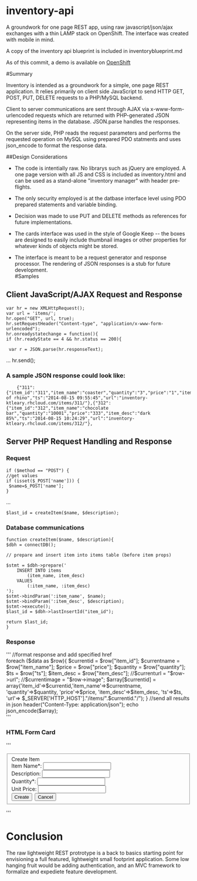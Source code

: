 inventory-api
=============

A groundwork for one page REST app, using raw javascript/json/ajax exchanges with a thin LAMP stack on OpenShift.  The interface was created with mobile in mind.

A copy of the inventory api blueprint is included in inventoryblueprint.md  

As of this commit, a demo is available on [OpenShift](http://inventory-ktleary.rhcloud.com)


#Summary

Inventory is intended  as a groundwork for a simple, one page REST application.  It relies primarily on client side JavaScript to send HTTP GET, POST, PUT, DELETE requests to a PHP/MySQL backend.  

Client to server communications are sent through AJAX via x-www-form-urlencoded requests which are returned with PHP-generated JSON representing items in the database.  JSON.parse handles the responses.

On the server side, PHP reads the request parameters and performs the requested operation on MySQL using prepared PDO statments and uses json_encode to format the response data.

##Design Considerations

* The code is intentially raw. No librarys such as jQuery are employed.  A one page version with all JS and CSS is included as inventory.html and can be used as a stand-alone "inventory manager" with header pre-flights. 
* The only security employed is at the datbase interface level using PDO prepared statements and variable binding.  

* Decision was made to use PUT and DELETE methods as references for future implementations.  
 
* The cards interface was used in the style of Google Keep -- the boxes are designed to easily include thumbnail images or other properties for whatever kinds of objects might be stored.  

* The interface is meant to be a request generator and response processor.  The rendering of JSON responses is a stub for future development.  
 #Samples
 
 ## Client JavaScript/AJAX Request and Response
 

    var hr = new XMLHttpRequest();  
    var url = 'items/';
    hr.open("GET", url, true);  
    hr.setRequestHeader("Content-type", "application/x-www-form-urlencoded");  
    hr.onreadystatechange = function(){  
    if (hr.readyState == 4 && hr.status == 200){  
      
     var r = JSON.parse(hr.responseText);  
...
    hr.send();  
 

 
 ### A sample JSON response could look like: 
  
        {"311":{"item_id":"311","item_name":"coaster","quantity":"3","price":"1","item_desc":"picture of rhino","ts":"2014-08-15 09:55:45","url":"inventory-ktleary.rhcloud.com/items/311/"},{"312":{"item_id":"312","item_name":"chocolate bar","quantity":"10001","price":"333","item_desc":"dark 85%","ts":"2014-08-15 10:24:29","url":"inventory-ktleary.rhcloud.com/items/312/"},



## Server PHP Request Handling and Response

### Request

    if ($method == "POST") {
    //get values
    if (isset($_POST['name'])) {  
     $name=$_POST['name'];
    }
   
   ... 
   
    $last_id = createItem($name, $description);

### Database communications

    function createItem($name, $description){
    $dbh = connectDB();
   
    // prepare and insert item into items table (before item props)

    $stmt = $dbh->prepare('
        INSERT INTO items 
            (item_name, item_desc) 
        VALUES 
            (:item_name, :item_desc)
    ');
    $stmt->bindParam(':item_name', $name);
    $stmt->bindParam(':item_desc', $description);
    $stmt->execute();
    $last_id = $dbh->lastInsertId("item_id");

    return $last_id;
    }
      

### Response

'''
      //format response and add specified href  
      foreach ($data as $row){  
        $currentid = $row["item_id"];  
        $currentname = $row["item_name"];  
        $price = $row["price"];  
        $quantity = $row["quantity"];  
        $ts = $row["ts"];  
        $item_desc = $row["item_desc"];  
        //$currenturl = "$row->url";  
        //$currentimage = "$row->image";  
        $array[$currentid] = array('item_id'=>$currentid,'item_name'=>$currentname, 
          'quantity'=>$quantity, 'price'=>$price, 'item_desc'=>$item_desc, 'ts'=>$ts,
          'url'=> $_SERVER['HTTP_HOST']."/items/".$currentid."/");
      }  
      //send all results in json  
      header("Content-Type: application/json");  
      echo  json_encode($array);  
'''
### HTML Form Card
'''
    <form id="create" class="content float-left">
    <fieldset>
      <div class='content float-left'>
        <div class='cardform'>
          <div class='cardformtitle'>
            Create Item
          </div>
          <div class='cardformbody'>
            <label for="addname">Item Name*:</label>
            <input type="text" id="addname" name="addname" value="">
          </div>
          <div class='cardformbody'>
            <label for="adddescription">Description:</label> 
            <input type="text" id="adddescription" name="adddescription" value="">
          </div>
          <div class="cardformbody">
            <label>Quantity*:</label>
            <input type="text" id="addquantity" name="addquantity" value="" required>
          </div>
          <div class="cardformbody">
            <label for="addprice">Unit Price:</label>
            <input type="text" id="addprice" name="addprice" value="">
          </div>
          <div class='cardfooter'>
            <input type="button" class="button-teal" value="Create" onClick="javascript:addItem();">&nbsp;
            <input type="button" class="button-red" value="Cancel" onClick="javascript:document.getElementById('create').style.display='none'; return false;">
          </div>
        </div>
      </div>
      </fieldset>
      </form>
'''

# Conclusion 

The raw lightweight REST protrotype is a back to basics starting point for envisioning a full featured, lightweight small footprint application.  Some low hanging fruit would be adding authentication, and an MVC framework to formalize and expediete feature development.

